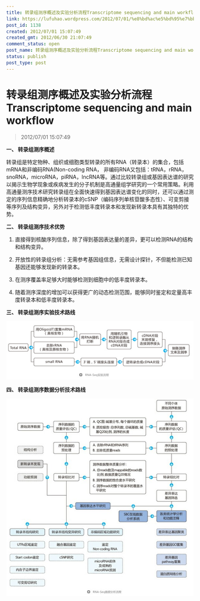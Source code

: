 ```yaml
---
title: 转录组测序概述及实验分析流程Transcriptome sequencing and main workflow
link: https://lufuhao.wordpress.com/2012/07/01/%e8%bd%ac%e5%bd%95%e7%bb%84%e6%b5%8b%e5%ba%8f%e6%a6%82%e8%bf%b0%e5%8f%8a%e5%ae%9e%e9%aa%8c%e5%88%86%e6%9e%90%e6%b5%81%e7%a8%8btranscriptome-sequencing-and-main-workflow/
post_id: 1138
created: 2012/07/01 15:07:49
created_gmt: 2012/06/30 21:07:49
comment_status: open
post_name: 转录组测序概述及实验分析流程Transcriptome sequencing and main workflow
status: publish
post_type: post
---
```


# 转录组测序概述及实验分析流程Transcriptome sequencing and main workflow

> 2012/07/01 15:07:49



**一、 转录组测序概述**

转录组是特定物种、组织或细胞类型转录的所有RNA（转录本）的集合，包括mRNA和非编码RNA(Non-coding RNA， 非编码RNA又包括：tRNA，rRNA，snoRNA，microRNA，piRNA，lncRNA等。通过比较转录组或基因表达谱的研究以揭示生物学现象或疾病发生的分子机制是高通量组学研究的一个常用策略。利用高通量测序技术研究转录组在全面快速得到基因表达谱变化的同时，还可以通过测定的序列信息精确地分析转录本的cSNP（编码序列单核苷酸多态性）、可变剪接等序列及结构变异，另外对于检测低丰度转录本和发现新转录本具有其独特的优势。



**二、 转录组测序技术优势**

1. 直接得到核酸序列信息，除了得到基因表达量的差异，更可以检测RNA的结构和结构变异。

2. 开放性的转录组分析：无需参考基因组信息，无需设计探针，不但能检测已知基因还能够发现新的转录本。

3. 在测序覆盖率足够大时能够检测到细胞中的低丰度转录本。

4. 随着测序深度的增加可以获得更广的动态检测范围，能够同时鉴定和定量高丰度转录本和低丰度转录本。



**三、 转录组测序实验技术路线**

![20120701-150749-0001](/assets/images/20120701-150749-0001.jpg)



**四、 转录组测序数据分析技术路线**

![20120701-150749-0002](/assets/images/20120701-150749-0002.jpg)
